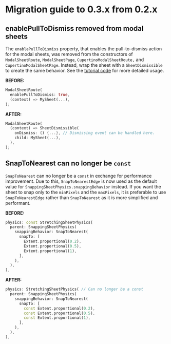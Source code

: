 # Migration guide to 0.3.x from 0.2.x

## enablePullToDismiss removed from modal sheets

The `enablePullToDismiss` property, that enables the pull-to-dismiss action for the modal sheets, was removed from the constructors of `ModalSheetRoute`, `ModalSheetPage`, `CupertinoModalSheetRoute,` and `CupertinoModalSheetPage`. Instead, wrap the sheet with a `SheetDismissible` to create the same behavior. See the [tutorial code](https://github.com/fujidaiti/smooth_sheets/blob/90c8f10b89db5b18c1fd382692cfba3a09be67f1/cookbook/lib/tutorial/imperative_modal_sheet.dart#L52) for more detailed usage.

**BEFORE:**

```dart
ModalSheetRoute(
  enablePullToDismiss: true,
  (context) => MySheet(...),
);
```

**AFTER:**

```dart
ModalSheetRoute(
  (context) => SheetDismissible(
    onDismiss: () {...}, // Dismissing event can be handled here.
    child: MySheet(...),
  ),
);
```

## SnapToNearest can no longer be `const`

`SnapToNearest` can no longer be a `const` in exchange for performance improvement. Due to this, `SnapToNearestEdge` is now used as the default value for `SnappingSheetPhysics.snappingBehavior` instead. If you want the sheet to snap only to the `minPixels` and the `maxPixels`, it is preferable to use `SnapToNearestEdge` rather than `SnapToNearest` as it is more simplified and performant.

**BEFORE:**

```dart
physics: const StretchingSheetPhysics(
  parent: SnappingSheetPhysics(
    snappingBehavior: SnapToNearest(
      snapTo: [
        Extent.proportional(0.2),
        Extent.proportional(0.5),
        Extent.proportional(1),
      ],
    ),
  ),
),
```

**AFTER:**

```dart
physics: StretchingSheetPhysics( // Can no longer be a const
  parent: SnappingSheetPhysics(
    snappingBehavior: SnapToNearest(
      snapTo: [
        const Extent.proportional(0.2),
        const Extent.proportional(0.5),
        const Extent.proportional(1),
      ],
    ),
  ),
),
```
